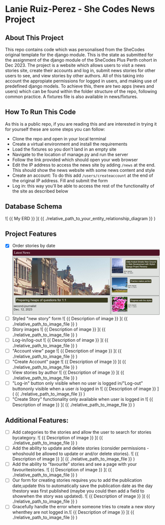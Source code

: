 # Lanie Ruiz-Perez - She Codes News Project
## About This Project
This repo contains code which was personalised from the SheCodes original template for the django module. This is the state as submitted for the assignment of the django module of the SheCodes Plus Perth cohort in Dec 2023.
The project is a website which allows users to visit a news stories site, create their accounts and log in, submit news stories for other users to see, and view stories by other authors. All of this taking into account the appropiate permissions for logged in users, and making use of predefined django models. 
To achieve this, there are two apps (news and users) which can be found within the folder structure of the repo, following common practice.
A fixtures file is also available in news/fixtures.
## How To Run This Code
As this is a public repo, if you are reading this and are interested in trying it for yourself these are some steps you can follow:
- Clone the repo and open in your local terminal
- Create a virtual environment and install the requirements
- Load the fixtures so you don't land in an empty site
- Navigate to the location of manage.py and run the server
- Follow the link provided which should open your web browser
- Edit the IP address to access the news site by adding `/news` at the end. This should show the news website with some news content and style
- Create an account: To do this add `/users/createaccount` at the end of the original IP address. Fill and submit the form
- Log in: this way you'll be able to access the rest of the functionality of the site as described below

## Database Schema
![ {{ My ERD }} ]( {{ ./relative_path_to_your_entity_relationship_diagram }} )

## Project Features
- [X] Order stories by date
![ A screenshot from the main page displaying four recent stories sorted by published date  ]( images/MainPage_storiesOrderedbymostRecentdate.png)
- [ ] Styled "new story" form
![ {{ Description of image }} ]( {{ ./relative_path_to_image_file }} )
- [ ] Story images
![ {{ Description of image }} ]( {{ ./relative_path_to_image_file }} )
- [ ] Log-in/log-out
![ {{ Description of image }} ]( {{ ./relative_path_to_image_file }} )
- [ ] "Account view" page
![ {{ Description of image }} ]( {{ ./relative_path_to_image_file }} )
- [ ] "Create Account" page
![ {{ Description of image }} ]( {{ ./relative_path_to_image_file }} )
- [ ] View stories by author
![ {{ Description of image }} ]( {{ ./relative_path_to_image_file }} )
- [ ] "Log-in" button only visible when no user is logged in/"Log-out" buttononly visible when a user *is* logged in
![ {{ Description of image }} ]( {{ ./relative_path_to_image_file }} )
- [ ] "Create Story" functionality only available when user is logged in
![ {{ Description of image }} ]( {{ ./relative_path_to_image_file }} )
## Additional Features:
- [ ] Add categories to the stories and allow the user to search for stories bycategory.
![ {{ Description of image }} ]( {{ ./relative_path_to_image_file }} )
- [ ] Add the ability to update and delete stories (consider permissions - whoshould be allowed to update or and/or delete stories).
![ {{ Description of image }} ]( {{ ./relative_path_to_image_file }} )
- [ ] Add the ability to “favourite” stories and see a page with your favouritestories.
![ {{ Description of image }} ]( {{ ./relative_path_to_image_file }} )
- [ ] Our form for creating stories requires you to add the publication date,update this to automatically save the publication date as the day thestory was first published (maybe you could then add a field to showwhen the story was updated).
![ {{ Description of image }} ]( {{ ./relative_path_to_image_file }} )
- [ ] Gracefully handle the error where someone tries to create a new story whenthey are not logged in.![ {{ Description of image }} ]( {{ ./relative_path_to_image_file }} )